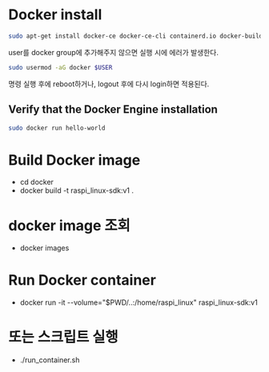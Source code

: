 # Docker install
~~~bash
sudo apt-get install docker-ce docker-ce-cli containerd.io docker-buildx-plugin docker-compose-plugin
~~~
user를 docker group에 추가해주지 않으면 실행 시에 에러가 발생한다.
~~~bash
sudo usermod -aG docker $USER
~~~
명령 실행 후에 reboot하거나, logout 후에 다시 login하면 적용된다.

## Verify that the Docker Engine installation
~~~bash
sudo docker run hello-world
~~~

# Build Docker image
 - cd docker
 - docker build -t raspi_linux-sdk:v1 .

# docker image 조회
 - docker images

# Run Docker container 
 - docker run -it --volume="$PWD/..:/home/raspi_linux" raspi_linux-sdk:v1

# 또는 스크립트 실행
 - ./run_container.sh
